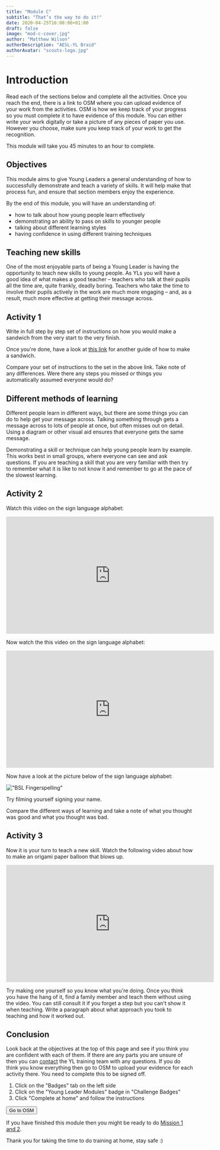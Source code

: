 ```yaml
---
title: "Module C"
subtitle: "That’s the way to do it!"
date: 2020-04-25T16:00:00+01:00
draft: false
image: "mod-c-cover.jpg"
author: "Matthew Wilson"
authorDescription: "AESL-YL Braid"
authorAvatar: "scouts-logo.jpg"
---
```


# Introduction

Read each of the sections below and complete all the activities. Once you reach the end, there is a link to OSM where you can upload evidence of your work from the activities. OSM is how we keep track of your progress so you must complete it to have evidence of this module. You can either write your work digitally or take a picture of any pieces of paper you use. However you choose, make sure you keep track of your work to get the recognition.

This module will take you 45 minutes to an hour to complete.

## Objectives

This module aims to give Young Leaders a general understanding of how to successfully demonstrate and teach a variety of skills. It will help make that process fun, and ensure that section members enjoy the experience.

By the end of this module, you will have an understanding of:

- how to talk about how young people learn effectively
- demonstrating an ability to pass on skills to younger people
- talking about different learning styles
- having confidence in using different training techniques

## Teaching new skills

One of the most enjoyable parts of being a Young Leader is having the opportunity to teach new skills to young people. As YLs you will have a good idea of what makes a good teacher – teachers who talk at their pupils all the time are, quite frankly, deadly boring. Teachers who take the time to involve their pupils actively in the work are much more engaging – and, as a result, much more effective at getting their message across.

## Activity 1

Write in full step by step set of instructions on how you would make a sandwich from the very start to the very finish.

Once you're done, have a look at [this link](https://www.instructables.com/id/How-to-make-an-amazing-sandwich/) for another guide of how to make a sandwich.

Compare your set of instructions to the set in the above link. Take note of any differences. Were there any steps you missed or things you automatically assumed everyone would do?

## Different methods of learning

Different people learn in different ways, but there are some things you can do to help get your message across. Talking something through gets a message across to lots of people at once, but often misses out on detail. Using a diagram or other visual aid ensures that everyone gets the same message.

Demonstrating a skill or technique can help young people learn by example. This works best in small groups, where everyone can see and ask questions. If you are teaching a skill that you are very familiar with then try to remember what it is like to not know it and remember to go at the pace of the slowest learning.

## Activity 2

Watch this video on the sign language alphabet:

<iframe width="560" height="315" src="https://www.youtube.com/embed/pWKkrllhOCc?start=28" frameborder="0" allow="accelerometer; autoplay; encrypted-media; gyroscope; picture-in-picture" allowfullscreen></iframe>

Now watch the this video on the sign language alphabet:

<iframe width="560" height="315" src="https://www.youtube.com/embed/clPTV1wq8Jw" frameborder="0" allow="accelerometer; autoplay; encrypted-media; gyroscope; picture-in-picture" allowfullscreen></iframe>

Now have a look at the picture below of the sign language alphabet:

!["BSL Fingerspelling"](/BSL-Fingerspelling.png)

Try filming yourself signing your name.

Compare the different ways of learning and take a note of what you thought was good and what you thought was bad.

## Activity 3

Now it is your turn to teach a new skill. Watch the following video about how to make an origami paper balloon that blows up.

<iframe width="560" height="315" src="https://www.youtube.com/embed/A5En3UHGBjY?start=4" frameborder="0" allow="accelerometer; autoplay; encrypted-media; gyroscope; picture-in-picture" allowfullscreen></iframe>

Try making one yourself so you know what you're doing. Once you think you have the hang of it, find a family member and teach them without using the video. You can still consult it if you forget a step but you can't show it when teaching. Write a paragraph about what approach you took to teaching and how it worked out.

## Conclusion

Look back at the objectives at the top of this page and see if you think you are confident with each of them. If there are any parts you are unsure of then you can [contact](/contact) the YL training team with any questions. If you do think you know everything then go to OSM to upload your evidence for each activity there. You need to complete this to be signed off.

1. Click on the "Badges" tab on the left side
2. Click on the "Young Leader Modules" badge in "Challenge Badges"
3. Click "Complete at home" and follow the instructions

<a href="https://www.onlinescoutmanager.co.uk/main.php">
 <button type="button" class="go-to-osm">Go to OSM</button>
</a>

If you have finished this module then you might be ready to do [Mission 1 and 2](/tags/missions).

Thank you for taking the time to do training at home, stay safe :)
